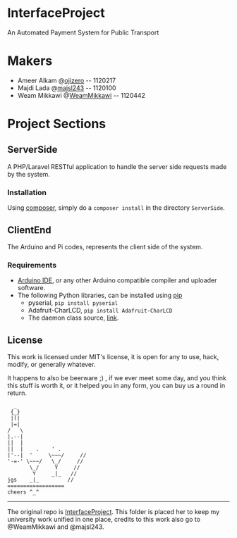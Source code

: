 # InterfaceProject
An Automated Payment System for Public Transport

# Makers
* Ameer Alkam @[ojizero](https://github.com/ojizero) -- 1120217
* Majdi Lada @[majsl243](https://github.com/majsl243) -- 1120100
* Weam Mikkawi @[WeamMikkawi](https://github.com/WeamMikkawi) -- 1120442

# Project Sections
## ServerSide
A PHP/Laravel RESTful application to handle the server side requests made by the system.

### Installation
Using [composer](https://getcomposer.org/), simply do a `composer install` in the directory `ServerSide`.

## ClientEnd
The Arduino and Pi codes, represents the client side of the system.

### Requirements
- [Arduino IDE](https://www.arduino.cc/en/Main/Software), or any other Arduino compatible compiler and uploader software.
- The following Python libraries, can be installed using [pip](https://pypi.python.org/pypi/pip/)
	- pyserial, `pip install pyserial`
	- Adafruit-CharLCD, `pip install Adafruit-CharLCD`
	- The daemon class source, [link](https://web.archive.org/web/20131025230048/http://www.jejik.com/articles/2007/02/a_simple_unix_linux_daemon_in_python/).

## License
This work is licensed under MIT's license, it is open for any to use, hack, modify, or generally whatever.

It happens to also be beerware ;) , if we ever meet some day, and you think this stuff is worth it, or it helped you in any form, you can buy us a round in return.

```
  _
 {_}
 |(|
 |=|
/   \
|.--|
||  |
||  |    .    ' .
|'--|  '     \~~~/     //
'-=-' \~~~/   \_/     //
       \_/     Y     //
        Y     _|_   //
jgs    _|_         //
==================
cheers ^_^
```

---

The original repo is [InterfaceProject](https://github.com/ojizero/InterfaceProject). This folder is placed her to keep my university work unified in one place, credits to this work also go to @WeamMikkawi and @majsl243.
